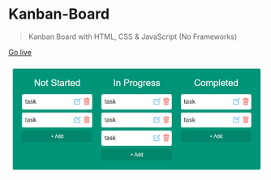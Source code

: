 # Kanban-Board

> Kanban Board with HTML, CSS & JavaScript (No Frameworks)

[Go live](https://kanban-board-ahmed.netlify.app/ "Kanban Board")


![](img/pc.png)

#

